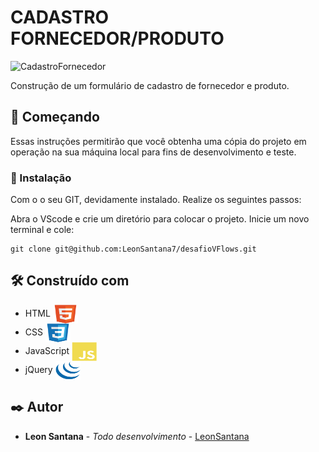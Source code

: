  # CADASTRO FORNECEDOR/PRODUTO
![CadastroFornecedor](https://github.com/LeonSantana7/desafioVFlows/assets/104213387/12a4d27d-dc86-4c51-80ec-6750bb347e0d)

Construção de um formulário de cadastro de fornecedor e produto.

## 🚀 Começando

Essas instruções permitirão que você obtenha uma cópia do projeto em operação na sua máquina local para fins de desenvolvimento e teste.

### 🔧 Instalação

Com o o seu GIT, devidamente instalado. Realize os seguintes passos:

Abra o VScode e crie um diretório para colocar o projeto. Inicie um novo terminal e cole:

```
git clone git@github.com:LeonSantana7/desafioVFlows.git
```
## 🛠️ Construído com

* HTML <img align="center" height="30" width="40" alt="html-icon" src="https://raw.githubusercontent.com/devicons/devicon/master/icons/html5/html5-original.svg">
* CSS <img align="center" height="30" width="40" alt="css-icon" src="https://raw.githubusercontent.com/devicons/devicon/master/icons/css3/css3-original.svg">
* JavaScript <img align="center" height="30" width="40" alt="js-icon"  src="https://raw.githubusercontent.com/devicons/devicon/master/icons/javascript/javascript-plain.svg">
* jQuery <img align="center" height="30" width="40" alt="jquery-icon" src="https://raw.githubusercontent.com/devicons/devicon/master/icons/jquery/jquery-plain.svg">


## ✒️ Autor


* **Leon Santana** - *Todo desenvolvimento* - [LeonSantana](https://github.com/linkParaPerfil](https://www.linkedin.com/in/leon-santana-8b5041193/))
  
